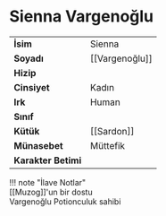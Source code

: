 # Sienna Vargenoğlu  
|  |  |  
|---|---|  
| **İsim** | Sienna |  
| **Soyadı** | [[Vargenoğlu]] |  
| **Hizip** |  |  
| **Cinsiyet** | Kadın |  
| **Irk** | Human |  
| **Sınıf** |  |  
| **Kütük** | [[Sardon]] |  
| **Münasebet** | Müttefik |  
| **Karakter Betimi** |  |  
  
  
!!! note "İlave Notlar"  
	[[Muzog]]'un bir dostu  
	Vargenoğlu Potionculuk sahibi  
